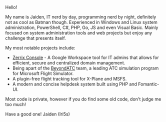 Hello!

My name is Jaiden, IT nerd by day, programming nerd by night, definitely not as cool as Batman though. Experienced in Windows and Linux system administration, PowerShell, C#, PHP, Go, JS and even Visual Basic. Mainly focused on system administration tools and web projects but enjoy any challenge that presents itself.

My most notable projects include:
- <a href="https://zerrix.com/zerrix-console-for-workspace">Zerrix Console</a> - A Google Workspace tool for IT admins that allows for efficient, secure and centralized domain management.
- Being apart of the <a href="https://www.beyondatc.net/">BeyondATC</a> team, a leading ATC simulation program for Microsoft Flight Simulator. 
- A plugin-free flight tracking tool for X-Plane and MSFS.
- A modern and concise helpdesk system built using PHP and Fomantic-UI.

Most code is private, however if you do find some old code, don't judge me too much!

Have a good one!
Jaiden (Iri5s)

